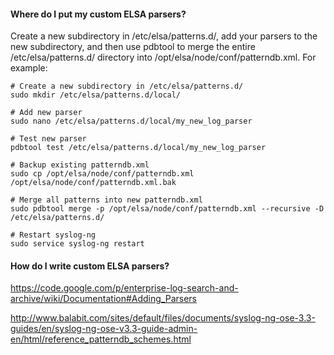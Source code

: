 #### Where do I put my custom ELSA parsers? ####
Create a new subdirectory in /etc/elsa/patterns.d/, add your parsers to the new subdirectory, and then use pdbtool to merge the entire /etc/elsa/patterns.d/ directory into /opt/elsa/node/conf/patterndb.xml.  For example:
```
# Create a new subdirectory in /etc/elsa/patterns.d/
sudo mkdir /etc/elsa/patterns.d/local/

# Add new parser
sudo nano /etc/elsa/patterns.d/local/my_new_log_parser

# Test new parser
pdbtool test /etc/elsa/patterns.d/local/my_new_log_parser

# Backup existing patterndb.xml
sudo cp /opt/elsa/node/conf/patterndb.xml /opt/elsa/node/conf/patterndb.xml.bak

# Merge all patterns into new patterndb.xml
sudo pdbtool merge -p /opt/elsa/node/conf/patterndb.xml --recursive -D /etc/elsa/patterns.d/

# Restart syslog-ng
sudo service syslog-ng restart
```

#### How do I write custom ELSA parsers? ####

https://code.google.com/p/enterprise-log-search-and-archive/wiki/Documentation#Adding_Parsers

http://www.balabit.com/sites/default/files/documents/syslog-ng-ose-3.3-guides/en/syslog-ng-ose-v3.3-guide-admin-en/html/reference_patterndb_schemes.html